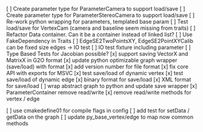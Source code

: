 [ ] Create parameter type for ParameterCamera to support load/save
[ ] Create parameter type for ParameterStereoCamera to support load/save
[ ] Re-work python wrapping for parameters, templated base param
[ ] Test load/save for VertexCam (camera and baseline seem missing from traits)
[ ] Refactor Data container. Can it be a container instead of linked list?
[ ] Use FakeDependency in Traits
[ ] EdgeSE2TwoPointsXY, EdgeSE2PointXYCalib can be fixed size edges -> IO test
[ ] IO test fixture including parameter
[ ] Type Based Tests for Jacobian possible?
[x] support saving VectorX and MatrixX in G2O format
[x] update python optimizable graph wrapper (save/load) with format
[x] add version number for file format
[x] fix core API with exports for MSVC
[x] test save/load of dynamic vertex
[x] test save/load of dynamic edge
[x] binary format for save/load
[x] XML format for save/load
[ ] wrap abstract graph to python and update save wrapper
[x] ParameterContainer remove read/write
[x] remove read/write methods for vertex / edge

[ ] use cmakedefine01 for compile flags in config
[ ] add test for setData / getData on the graph
[ ] update py_base_vertex/edge to map now common methods

